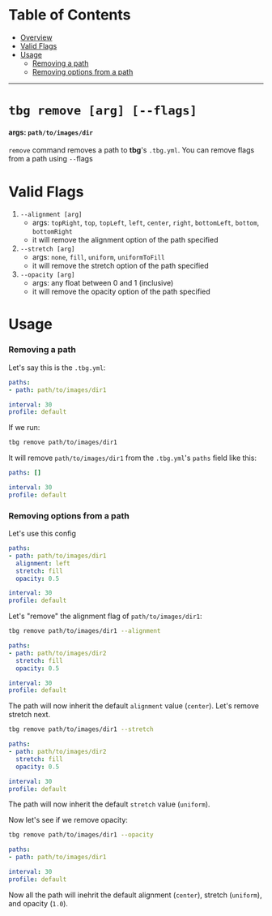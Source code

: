 # Table of Contents
- [Overview](#tbg-remove-[arg])
- [Valid Flags](#valid-flags)
- [Usage](#usage)
    - [Removing a path](#removing-a-path)
    - [Removing options from a path](#removing-options-from-a-path)
---

# `tbg remove [arg] [--flags]`
#### args: `path/to/images/dir`
`remove` command removes a path to **tbg**'s `.tbg.yml`.
You can remove flags from a path using `--`flags

# Valid Flags
1. `--alignment [arg]`
    - args: `topRight`, `top`, `topLeft`, `left`, `center`, `right`, `bottomLeft`, `bottom`, `bottomRight`
    - it will remove the alignment option of the path specified
2. `--stretch [arg]`
    - args: `none`, `fill`, `uniform`, `uniformToFill`
    - it will remove the stretch option of the path specified
3. `--opacity [arg]`
    - args: any float between 0 and 1 (inclusive)
    - it will remove the opacity option of the path specified

# Usage
### Removing a path
Let's say this is the `.tbg.yml`:
```yml
paths:
- path: path/to/images/dir1

interval: 30
profile: default
```
If we run:
```bash
tbg remove path/to/images/dir1
```
It will remove `path/to/images/dir1` from the `.tbg.yml`'s `paths`
field like this:
```yml
paths: []

interval: 30
profile: default
```
### Removing options from a path
Let's use this config
```yml
paths:
- path: path/to/images/dir1
  alignment: left
  stretch: fill
  opacity: 0.5

interval: 30
profile: default
```
Let's "remove" the alignment flag of `path/to/images/dir1`:
```bash
tbg remove path/to/images/dir1 --alignment
```
```yml
paths:
- path: path/to/images/dir2 
  stretch: fill
  opacity: 0.5

interval: 30
profile: default
```
The path will now inherit the default `alignment` value (`center`).
Let's remove stretch next.
```bash
tbg remove path/to/images/dir1 --stretch
```
```yml
paths:
- path: path/to/images/dir2 
  stretch: fill
  opacity: 0.5

interval: 30
profile: default
```
The path will now inherit the default `stretch` value (`uniform`).

Now let's see if we remove opacity:
```bash
tbg remove path/to/images/dir1 --opacity
```
```yml
paths:
- path: path/to/images/dir1

interval: 30
profile: default
```
Now all the path will inehrit the default alignment (`center`), stretch
(`uniform`), and opacity (`1.0`).
